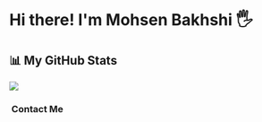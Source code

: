# Hi there! I'm Mohsen Bakhshi 🖐

## 📊 My GitHub Stats

<a href="https://github.com/mhsnbakhshi">
  <img src="https://github-readme-stats.vercel.app/api?username=MhsnBakhshi&show_icons=true&theme=cobalt" alt+="My GitHub Stats" />
</a>

### ![]() Contact Me 
